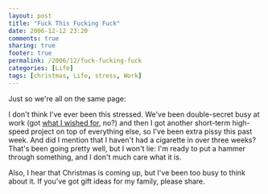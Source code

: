 ```yaml
---
layout: post
title: "Fuck This Fucking Fuck"
date: 2006-12-12 23:20
comments: true
sharing: true
footer: true
permalink: /2006/12/fuck-fucking-fuck
categories: [Life]
tags: [christmas, Life, stress, Work]
---
```

Just so we're all on the same page:

I don't think I've ever been this stressed.  We've been double-secret busy at work (got <a href="/archives/2006/11/keepin_busy.php">what I wished for</a>, no?) and then I got another short-term high-speed project on top of everything else, so I've been extra pissy this past week.  And did I mention that I haven't had a cigarette in over three weeks?  That's been going pretty well, but I won't lie: I'm ready to put a hammer through something, and I don't much care what it is.

Also, I hear that Christmas is coming up, but I've been too busy to think about it.  If you've got gift ideas for my family, please share.
